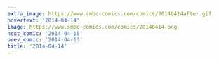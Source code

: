 ```yaml
---
extra_image: https://www.smbc-comics.com/comics/20140414after.gif
hovertext: '2014-04-14'
image: https://www.smbc-comics.com/comics/20140414.png
next_comic: '2014-04-15'
prev_comic: '2014-04-13'
title: '2014-04-14'
---
```


